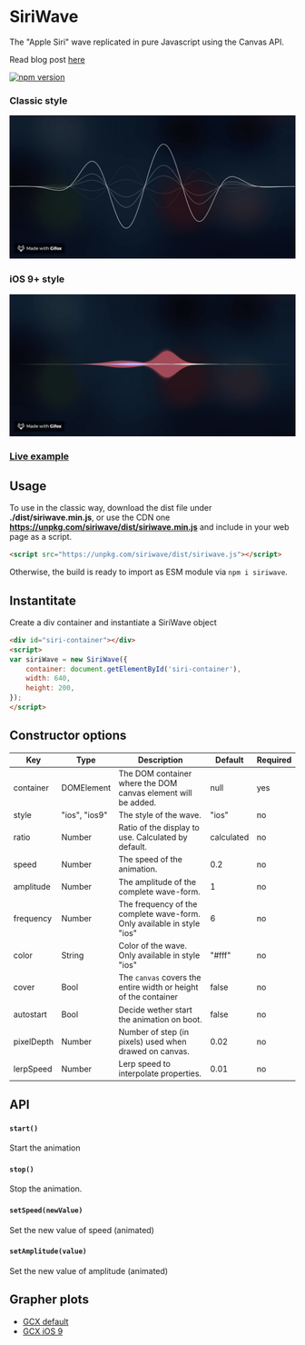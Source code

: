 # SiriWave

The "Apple Siri" wave replicated in pure Javascript using the Canvas API.

Read blog post [here](https://developers.caffeina.com/how-i-built-siriwavejs-library-maths-and-code-behind-6971497ae5c1)

[![npm version](https://badge.fury.io/js/siriwave.svg)](https://badge.fury.io/js/siriwave)

### Classic style

<img src="classic.gif" />

### iOS 9+ style

<img src="ios9.gif" />

### [Live example](http://kopiro.github.io/siriwave)

## Usage

To use in the classic way, download the dist file under **./dist/siriwave.min.js**,
or use the CDN one **https://unpkg.com/siriwave/dist/siriwave.min.js**
and include in your web page as a script.

```html
<script src="https://unpkg.com/siriwave/dist/siriwave.js"></script>
```

Otherwise, the build is ready to import as ESM module via `npm i siriwave`.

## Instantitate

Create a div container and instantiate a SiriWave object

```html
<div id="siri-container"></div>
<script>
var siriWave = new SiriWave({
	container: document.getElementById('siri-container'),
	width: 640,
	height: 200,
});
</script>
```

## Constructor options

| Key        | Type          | Description                                                            | Default    | Required |
| ---------- | ------------- | ---------------------------------------------------------------------- | ---------- | -------- |
| container  | DOMElement    | The DOM container where the DOM canvas element will be added.          | null       | yes      |
| style      | "ios", "ios9" | The style of the wave.                                                 | "ios"      | no       |
| ratio      | Number        | Ratio of the display to use. Calculated by default.                    | calculated | no       |
| speed      | Number        | The speed of the animation.                                            | 0.2        | no       |
| amplitude  | Number        | The amplitude of the complete wave-form.                               | 1          | no       |
| frequency  | Number        | The frequency of the complete wave-form. Only available in style "ios" | 6          | no       |
| color      | String        | Color of the wave. Only available in style "ios"                       | "#fff"     | no       |
| cover      | Bool          | The `canvas` covers the entire width or height of the container        | false      | no       |
| autostart  | Bool          | Decide wether start the animation on boot.                             | false      | no       |
| pixelDepth | Number        | Number of step (in pixels) used when drawed on canvas.                 | 0.02       | no       |
| lerpSpeed  | Number        | Lerp speed to interpolate properties.                                  | 0.01       | no       |

## API

#### `start()`

Start the animation

#### `stop()`

Stop the animation.

#### `setSpeed(newValue)`

Set the new value of speed (animated)

#### `setAmplitude(value)`

Set the new value of amplitude (animated)

## Grapher plots

- [GCX default](default.gcx)
- [GCX iOS 9](ios9.gcx)
